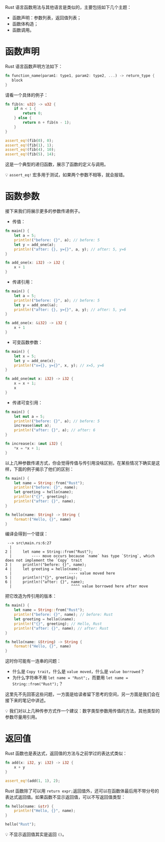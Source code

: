 Rust 语言函数用法与其他语言是类似的，主要包括如下几个主题：

- 函数声明：参数列表，返回值列表；
- 函数体构造；
- 函数调用。

# 函数声明

Rust 语言函数声明方法如下：

```rust
fn function_name(param1: type1, param2: type2, ...) -> return_type {
   block
}
```

请看一个具体的例子：

```rust
fn fib(n: u32) -> u32 {
    if n < 1 {
        return 0;
    } else {
        return n + fib(n - 1);
    }
}

assert_eq!(fib(0), 0);
assert_eq!(fib(1), 1);
assert_eq!(fib(4), 10);
assert_eq!(fib(5), 14);
```

这是一个典型的递归函数，展示了函数的定义与调用。

💡 `assert_eq!` 宏多用于测试，如果两个参数不相等，就会报错。



# 函数参数

接下来我们将展示更多的参数传递例子。

- 传值：

```rust
fn main() {
    let a = 5;
    println!("before: {}", a); // before: 5
    let y = add_one(a);
    println!("after: {}, y={}", a, y); // after: 5, y=6
}

fn add_one(x: i32) -> i32 {
    x + 1
}
```

- 传递引用：

```rust
fn main() {
    let a = 5;
    println!("before: {}", a); // before: 5
    let y = add_one(&a);
    println!("after: {}, y={}", a, y); // after: 5, y=6
}

fn add_one(x: &i32) -> i32 {
    x + 1
}
```

- 可变函数参数：

```rust
fn main() {
    let x = 5;
    let y = add_one(x);
    println!("x={}, y={}", x, y); // x=5, y=6
}

fn add_one(mut x: i32) -> i32 {
    x = x + 1;
    x
}
```

- 传递可变引用：

```rust
fn main() {
    let mut a = 5;
    println!("before: {}", a); // before: 5
    increase(&mut a);
    println!("after: {}", a); // after: 6
}

fn increase(x: &mut i32) {
    *x = *x + 1;
}
```

以上几种参数传递方式，你会觉得传值与传引用没啥区别，在某些情况下确实是这样，下面的例子揭示了他们的区别：

```rust
fn main() {
    let name = String::from("Rust");
    println!("before: {}", name);
    let greeting = hello(name);
    println!("{}", greeting);
    println!("after: {}", name);
}

fn hello(name: String) -> String {
    format!("Hello, {}", name)
}
```

编译会得到一个错误：

```shell
 --> src\main.rs:6:27
  |
2 |     let name = String::from("Rust");
  |         ---- move occurs because `name` has type `String`, which does not implement the `Copy` trait
3 |     println!("before: {}", name);
4 |     let greeting = hello(name);
  |                          ---- value moved here
5 |     println!("{}", greeting);
6 |     println!("after: {}", name);
  |                           ^^^^ value borrowed here after move
```

把它改造为传引用的版本：

```rust
fn main() {
    let name = String::from("Rust");
    println!("before: {}", name); // before: Rust
    let greeting = hello(&name);
    println!("{}", greeting); // Hello, Rust
    println!("after: {}", name); // after: Rust
}

fn hello(name: &String) -> String {
    format!("Hello, {}", name)
}
```

这时你可能有一连串的问题：

- 什么是 `Copy trait`，什么是 `value moved`，什么是 `value borrowed`？
- 为什么字符串不用 `let name = "Rust";`，而要用 `let name = String::from("Rust");`？

这里先不先回答这些问题，一方面是给读者留下思考的空间，另一方面是我们会在接下来的笔记中讲述。

💡 我们对以上几种传参方式作一个建议：数字类型参数用传值的方法，其他类型的参数尽量用引用。

# 返回值

Rust 函数也是表达式，返回值的方法与之前学过的表达式类似：

```rust
fn add(x: i32, y: i32) -> i32 {
    x + y
}

assert_eq!(add(1, 1), 2);
```

Rust 函数除了可以用 `return expr;`返回值外，还可以在函数体最后用不带分号的表达式返回值。如果函数不显示返回值，可以不写返回值类型：

```rust
fn hello(name: &str) {
    println!("Hello, {}", name);
}

hello("Rust");
```

💡 不显示返回值其实是返回 `()`。

